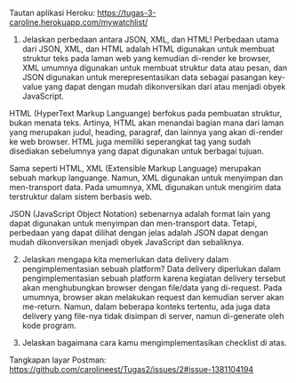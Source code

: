 Tautan aplikasi Heroku: https://tugas-3-caroline.herokuapp.com/mywatchlist/

1. Jelaskan perbedaan antara JSON, XML, dan HTML!
Perbedaan utama dari JSON, XML, dan HTML adalah HTML digunakan untuk membuat struktur teks pada laman web yang kemudian di-render ke browser, 
XML umumnya digunakan untuk membuat struktur data atau pesan, dan JSON digunakan untuk merepresentasikan data sebagai pasangan key-value yang
dapat dengan mudah dikonversikan dari atau menjadi obyek JavaScript. 

HTML (HyperText Markup Languange) berfokus pada pembuatan struktur, bukan menata teks. Artinya, HTML akan menandai bagian mana dari laman yang
merupakan judul, heading, paragraf, dan lainnya yang akan di-render ke web browser. HTML juga memiliki seperangkat tag yang sudah disediakan
sebelumnya yang dapat digunakan untuk berbagai tujuan.

Sama seperti HTML, XML (Extensible Markup Language) merupakan sebuah markup languange. Namun, XML digunakan untuk menyimpan dan men-transport
data. Pada umumnya, XML digunakan untuk mengirim data terstruktur dalam sistem berbasis web.

JSON (JavaScript Object Notation) sebenarnya adalah format lain yang dapat digunakan untuk menyimpan dan men-transport data. Tetapi, perbedaan
yang dapat dilihat dengan jelas adalah JSON dapat dengan mudah dikonversikan menjadi obyek JavaScript dan sebaliknya.

2. Jelaskan mengapa kita memerlukan data delivery dalam pengimplementasian sebuah platform?
Data delivery diperlukan dalam pengimplementasian sebuah platform karena kegiatan delivery tersebut akan menghubungkan browser dengan file/data yang di-request. Pada umumnya, browser akan melakukan request dan kemudian server akan me-return. Namun, dalam beberapa konteks tertentu, ada juga
data delivery yang file-nya tidak disimpan di server, namun di-generate oleh kode program.

3. Jelaskan bagaimana cara kamu mengimplementasikan checklist di atas.


Tangkapan layar Postman: https://github.com/carolineest/Tugas2/issues/2#issue-1381104194